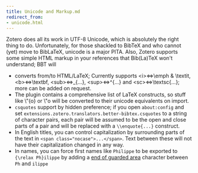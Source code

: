 ```yaml
---
title: Unicode and Markup.md
redirect_from:
- unicode.html
---
```

Zotero does all its work in UTF-8 Unicode, which is absolutely the right thing to do. Unfortunately, for those shackled
to BibTeX and who cannot (yet) move to BibLaTeX, unicode is a major PITA. Also, Zotero supports some simple HTML markup
in your references that Bib(La)TeX won't understand; BBT will

* converts from/to HTML/LaTeX; Currently supports &lt;i&gt;&#8660;\emph &amp; \textit, &lt;b&gt;&#8660;\textbf,
  &lt;sub&gt;&#8660;\_{...},
  &lt;sup&gt;&#8660;^{...} and &lt;sc&gt;&#8660;\\textsc{...}; more can
  be added on request.
* The plugin contains a comprehensive list of LaTeX constructs, so stuff like \\"{o} or \\"o will be converted to their unicode equivalents on import.
* `csquotes` support by hidden preference; if you open `about:config` and set
  `extensions.zotero.translators.better-bibtex.csquotes` to a string of character pairs, each pair will be assumed to be
  the open and close parts of a pair and will be replaced with a `\\enquote{...}` construct.
* In English titles, you can control capitalization by surrounding parts of the text in `<span
  class="nocase">...</span>`. Text between these will not have their capitalization changed in any way.
* In names, you can force first names like `Philippe` to be exported to `{\relax Ph}ilippe` by adding a [end of guarded
  area](http://www.fileformat.info/info/unicode/char/0097/index.htm) character between `Ph` and `ilippe`

